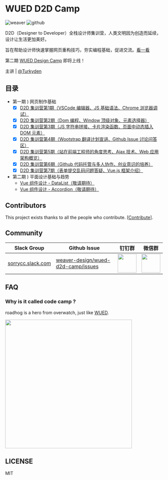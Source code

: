 # WUED D2D Camp

![weaver](https://img.shields.io/static/v1.svg?label=Weaver&message=UED&color=#c7161e)
![github](https://img.shields.io/github/stars/weaver-design/wued-code-camp.svg?style=social)

D2D（Designer to Developer）全栈设计师集训营，人类文明因为创造而延续，设计让生活更加美好。

旨在帮助设计师快速掌握网页重构技巧，夯实编程基础，促进交流。[看一看](https://weaver-design.github.io/wued-code-camp/.)

第二期 [WUED Design Camp](#) 即将上线！

主讲 | [@Turkyden](https://github.com/Turkyden)

## 目录

- 第一期 ) 网页制作基础
  - [x] [D2D 集训营第1期（VSCode 编辑器、JS 基础语法、Chrome 浏览器调试）](https://weaver-design.github.io/wued-code-camp/d2d/1.html)
  - [x] [D2D 集训营第2期（Dom 编程、Window 顶级对象、元素选择器）](https://weaver-design.github.io/wued-code-camp/d2d/2.html)
  - [x] [D2D 集训营第3期（JS 字符串拼接、卡片渲染函数、页面中动态插入 DOM 元素）](https://weaver-design.github.io/wued-code-camp/d2d/3.html)
  - [x] [D2D 集训营第4期（Wootstrap 翻译计划宣讲、Github Issue 讨论问答区）](https://weaver-design.github.io/wued-code-camp/d2d/4.html)
  - [x] [D2D 集训营第5期（站在前端工程师的角度思考、Ajax 技术、Web 应用架构概览）](https://weaver-design.github.io/wued-code-camp/d2d/5.html)
  - [x] [D2D 集训营第6期（Github 代码托管与多人协作、创业意识的培养）](https://weaver-design.github.io/wued-code-camp/d2d/6.html)
  - [x] [D2D 集训营第7期（表单提交乱码问题答疑、Vue.js 框架介绍）](https://weaver-design.github.io/wued-code-camp/d2d/7.html)

- 第二期 ) 平面设计基础与趋势
  - [Vue 组件设计 - DataList（敬请期待）](#)
  - [Vue 组件设计 - Accordion（敬请期待）](#)

## Contributors

This project exists thanks to all the people who contribute. [[Contribute](CONTRIBUTING.md)]. 

## Community

| Slack Group                                                                                                                                                                     | Github Issue                                            | 钉钉群                                                                                                                         | 微信群                                                                                      |
| ------------------------------------------------------------------------------------------------------------------------------------------------------------------------------- | ------------------------------------------------------- | ------------------------------------------------------------------------------------------------------------------------------ | ------------------------------------------------------------------------------------------- |
| [sorrycc.slack.com](https://join.slack.com/t/sorrycc/shared_invite/enQtNTUzMTYxNDQ5MzE4LTg1NjEzYWUwNDQzMWU3YjViYjcyM2RkZDdjMzE0NzIxMTg3MzIwMDM2YjUwNTZkNDdhNTY5ZTlhYzc1Nzk2NzI) | [weaver-design/wued-d2d-camp/issues](https://github.com/weaver-design/wued-d2d-camp/issues) | <img src="https://cdn.nlark.com/yuque/0/2019/jpeg/86025/1561529290421-cb5b5807-d0b9-466f-bf83-fc10909b9af8.jpeg" width="60" /> | <img src="https://img.alicdn.com/tfs/TB13U6aF6DpK1RjSZFrXXa78VXa-752-974.jpg" width="60" /> |

## FAQ

### Why is it called code camp ?

roadhog is a hero from overwatch, just like [WUED](https://github.com/weaver-design).

<img src="https://gw.alipayobjects.com/zos/rmsportal/nnuuSFhDFUOfvYSRyvBh.png" width="405" height="411" />

## LICENSE

MIT
